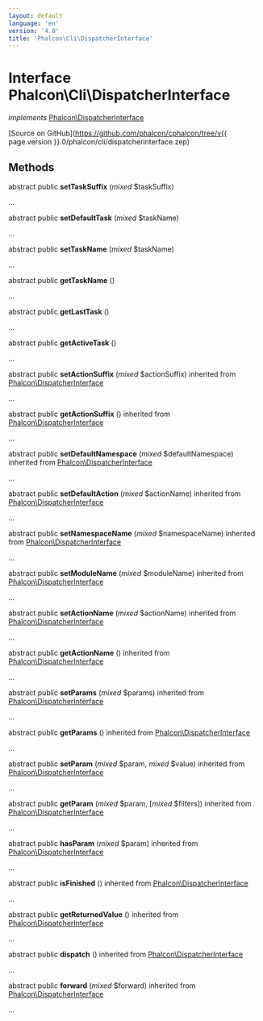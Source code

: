 ```yaml
---
layout: default
language: 'en'
version: '4.0'
title: 'Phalcon\Cli\DispatcherInterface'
---
```

# Interface **Phalcon\Cli\DispatcherInterface**

*implements* [Phalcon\DispatcherInterface](Phalcon_DispatcherInterface)

[Source on GitHub](https://github.com/phalcon/cphalcon/tree/v{{ page.version }}.0/phalcon/cli/dispatcherinterface.zep)

## Methods
abstract public  **setTaskSuffix** (*mixed* $taskSuffix)

...


abstract public  **setDefaultTask** (*mixed* $taskName)

...


abstract public  **setTaskName** (*mixed* $taskName)

...


abstract public  **getTaskName** ()

...


abstract public  **getLastTask** ()

...


abstract public  **getActiveTask** ()

...


abstract public  **setActionSuffix** (*mixed* $actionSuffix) inherited from [Phalcon\DispatcherInterface](Phalcon_DispatcherInterface)

...


abstract public  **getActionSuffix** () inherited from [Phalcon\DispatcherInterface](Phalcon_DispatcherInterface)

...


abstract public  **setDefaultNamespace** (*mixed* $defaultNamespace) inherited from [Phalcon\DispatcherInterface](Phalcon_DispatcherInterface)

...


abstract public  **setDefaultAction** (*mixed* $actionName) inherited from [Phalcon\DispatcherInterface](Phalcon_DispatcherInterface)

...


abstract public  **setNamespaceName** (*mixed* $namespaceName) inherited from [Phalcon\DispatcherInterface](Phalcon_DispatcherInterface)

...


abstract public  **setModuleName** (*mixed* $moduleName) inherited from [Phalcon\DispatcherInterface](Phalcon_DispatcherInterface)

...


abstract public  **setActionName** (*mixed* $actionName) inherited from [Phalcon\DispatcherInterface](Phalcon_DispatcherInterface)

...


abstract public  **getActionName** () inherited from [Phalcon\DispatcherInterface](Phalcon_DispatcherInterface)

...


abstract public  **setParams** (*mixed* $params) inherited from [Phalcon\DispatcherInterface](Phalcon_DispatcherInterface)

...


abstract public  **getParams** () inherited from [Phalcon\DispatcherInterface](Phalcon_DispatcherInterface)

...


abstract public  **setParam** (*mixed* $param, *mixed* $value) inherited from [Phalcon\DispatcherInterface](Phalcon_DispatcherInterface)

...


abstract public  **getParam** (*mixed* $param, [*mixed* $filters]) inherited from [Phalcon\DispatcherInterface](Phalcon_DispatcherInterface)

...


abstract public  **hasParam** (*mixed* $param) inherited from [Phalcon\DispatcherInterface](Phalcon_DispatcherInterface)

...


abstract public  **isFinished** () inherited from [Phalcon\DispatcherInterface](Phalcon_DispatcherInterface)

...


abstract public  **getReturnedValue** () inherited from [Phalcon\DispatcherInterface](Phalcon_DispatcherInterface)

...


abstract public  **dispatch** () inherited from [Phalcon\DispatcherInterface](Phalcon_DispatcherInterface)

...


abstract public  **forward** (*mixed* $forward) inherited from [Phalcon\DispatcherInterface](Phalcon_DispatcherInterface)

...


